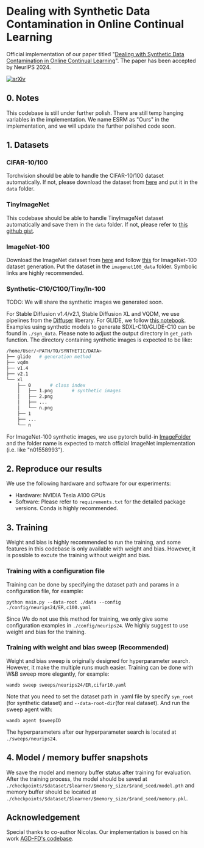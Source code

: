# Dealing with Synthetic Data Contamination in Online Continual Learning

Official implementation of our paper titled "[Dealing with Synthetic Data Contamination in Online Continual Learning](https://neurips.cc/virtual/2024/poster/95581)". The paper has been accepted by NeurIPS 2024.

[![arXiv](https://img.shields.io/badge/arXiv-2411.13852-b31b1b.svg)](https://arxiv.org/abs/2411.13852)

## 0. Notes
This codebase is still under further polish. There are still temp hanging variables in the implementation. We name ESRM as "Ours" in the implementation, and we will update the further polished code soon.

## 1. Datasets
### CIFAR-10/100
Torchvision should be able to handle the CIFAR-10/100 dataset automatically. If not, please download the dataset from [here](https://www.cs.toronto.edu/~kriz/cifar.html) and put it in the `data` folder.

### TinyImageNet
This codebase should be able to handle TinyImageNet dataset automatically and save them in the `data` folder. If not, please refer to [this github gist](https://gist.github.com/z-a-f/b862013c0dc2b540cf96a123a6766e54).

### ImageNet-100
Download the ImageNet dataset from [here](http://www.image-net.org/) and follow [this](https://github.com/danielchyeh/ImageNet-100-Pytorch) for ImageNet-100 dataset generation. Put the dataset in the `imagenet100_data` folder. Symbolic links are highly recommended.

### Synthetic-C10/C100/Tiny/In-100

TODO: We will share the synthetic images we generated soon.

For Stable Diffusion v1.4/v2.1, Stable Diffusion XL and VQDM, we use pipelines from the [Diffuser](https://huggingface.co/docs/diffusers/en/index) liberary. For GLIDE, we follow [this notebook](https://github.com/openai/glide-text2im/blob/main/notebooks/text2im.ipynb). Examples using synthetic models to generate SDXL-C10/GLIDE-C10 can be found in `./syn_data`. Please note to adjust the output directory in `get_path` function. The directory containing synthetic images is expected to be like:

```bash
/home/User/<PATH/TO/SYNTHETIC/DATA>
├── glide   # generation method
├── vqdm
├── v1.4
├── v2.1
└── xl
    ├── 0       # class index          
    │   ├── 1.png       # synthetic images
    │   ├── 2.png
    │   ├── ...
    │   └── n.png
    ├── 1       
    ├── ...       
    └── n       
```

For ImageNet-100 synthetic images, we use pytorch bulid-in [ImageFolder](https://pytorch.org/vision/main/generated/torchvision.datasets.ImageFolder.html) and the folder name is expected to match official ImageNet implementation (i.e. like "n01558993").

## 2. Reproduce our results
We use the following hardware and software for our experiments:
- Hardware: NVIDIA Tesla A100 GPUs
- Software: Please refer to `requirements.txt` for the detailed package versions. Conda is highly recommended.

## 3. Training
Weight and bias is highly recommended to run the training, and some features in this codebase is only available with weight and bias. However, it is possible to excute the training without weight and bias.

### Training with a configuration file
Training can be done by specifying the dataset path and params in a configuration file, for example:

```
python main.py --data-root ./data --config ./config/neurips24/ER,c100.yaml
```

Since We do not use this method for training, we only give some configuration examples in `./config/neurips24`. We highly suggest to use weight and bias for the training.

### Training with weight and bias sweep (Recommended)
Weight and bias sweep is originally designed for hyperparameter search. However, it make the multiple runs much easier. Training can be done with W&B sweep more elegantly, for example:

```
wandb sweep sweeps/neurips24/ER,cifar10.yaml
```

Note that you need to set the dataset path in .yaml file by specify `syn_root` (for synthetic dataset) and `--data-root-dir`(for real dataset). And run the sweep agent with:

```
wandb agent $sweepID
```

The hyperparameters after our hyperparameter search is located at `./sweeps/neurips24`.

## 4. Model / memory buffer snapshots
We save the model and memory buffer status after training for evaluation. After the training process, the model should be saved at `./checkpoints/$dataset/$learner/$memory_size/$rand_seed/model.pth` and memory buffer should be located at  `./checkpoints/$dataset/$learner/$memory_size/$rand_seed/memory.pkl`.  

## Acknowledgement
Special thanks to co-author Nicolas. Our implementation is based on his work [AGD-FD's codebase](https://github.com/Nicolas1203/ocl-fd).